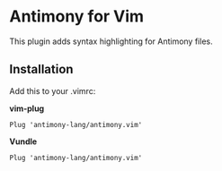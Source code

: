 # Antimony for Vim

This plugin adds syntax highlighting for Antimony files.

## Installation

Add this to your .vimrc:

**vim-plug**

```
Plug 'antimony-lang/antimony.vim'
```

**Vundle**

```
Plug 'antimony-lang/antimony.vim'
```

